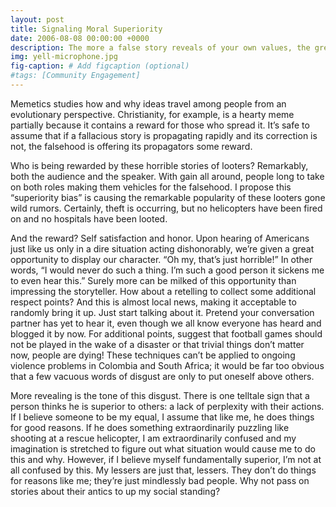 ```yaml
---
layout: post
title: Signaling Moral Superiority
date: 2006-08-08 00:00:00 +0000
description: The more a false story reveals of your own values, the greater your propensity to share it.
img: yell-microphone.jpg
fig-caption: # Add figcaption (optional)
#tags: [Community Engagement]
---
```

Memetics studies how and why ideas travel among people from an evolutionary perspective. Christianity, for example, is a hearty meme partially because it contains a reward for those who spread it. It’s safe to assume that if a fallacious story is propagating rapidly and its correction is not, the falsehood is offering its propagators some reward.

Who is being rewarded by these horrible stories of looters? Remarkably, both the audience and the speaker. With gain all around, people long to take on both roles making them vehicles for the falsehood. I propose this “superiority bias” is causing the remarkable popularity of these looters gone wild rumors. Certainly, theft is occurring, but no helicopters have been fired on and no hospitals have been looted.

And the reward? Self satisfaction and honor. Upon hearing of Americans just like us only in a dire situation acting dishonorably, we’re given a great opportunity to display our character. “Oh my, that’s just horrible!” In other words, “I would never do such a thing. I’m such a good person it sickens me to even hear this.” Surely more can be milked of this opportunity than impressing the storyteller. How about a retelling to collect some additional respect points? And this is almost local news, making it acceptable to randomly bring it up. Just start talking about it. Pretend your conversation partner has yet to hear it, even though we all know everyone has heard and blogged it by now. For additional points, suggest that football games should not be played in the wake of a disaster or that trivial things don’t matter now, people are dying! These techniques can’t be applied to ongoing violence problems in Colombia and South Africa; it would be far too obvious that a few vacuous words of disgust are only to put oneself above others.

More revealing is the tone of this disgust. There is one telltale sign that a person thinks he is superior to others: a lack of perplexity with their actions. If I believe someone to be my equal, I assume that like me, he does things for good reasons. If he does something extraordinarily puzzling like shooting at a rescue helicopter, I am extraordinarily confused and my imagination is stretched to figure out what situation would cause me to do this and why. However, if I believe myself fundamentally superior, I’m not at all confused by this. My lessers are just that, lessers. They don’t do things for reasons like me; they’re just mindlessly bad people. Why not pass on stories about their antics to up my social standing?